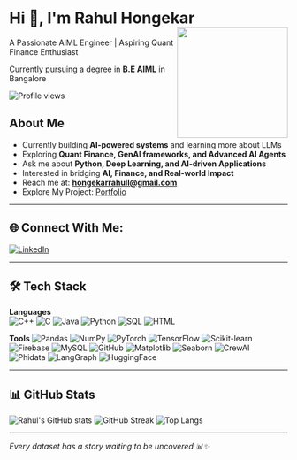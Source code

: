 # Hi 👋, I'm Rahul Hongekar  <img src="https://media.giphy.com/media/JIX9t2j0ZTN9S/giphy.gif" width="200" align="right" />


 A Passionate AIML Engineer | Aspiring Quant Finance Enthusiast  

 Currently pursuing a degree in **B.E AIML** in Bangalore  

![Profile views](https://komarev.com/ghpvc/?username=rahulhongekar&label=Profile%20views&color=0e75b6&style=flat)




##  About Me
-  Currently building **AI-powered systems** and learning more about LLMs  
-  Exploring **Quant Finance, GenAI frameworks, and Advanced AI Agents**  
-  Ask me about **Python, Deep Learning, and AI-driven Applications**  
-  Interested in bridging **AI, Finance, and Real-world Impact**
-  Reach me at: **hongekarrahull@gmail.com**  
-  Explore My Project: [Portfolio](https://rahulh007.github.io/)  

---

## 🌐 Connect With Me:
[![LinkedIn](https://img.shields.io/badge/LinkedIn-0A66C2?style=for-the-badge&logo=linkedin&logoColor=white)](https://www.linkedin.com/in/rahulhongekar/)

---


## 🛠️ Tech Stack
**Languages**  
![C++](https://img.shields.io/badge/C++-00599C?style=for-the-badge&logo=cplusplus&logoColor=white)
![C](https://img.shields.io/badge/C-00599C?style=for-the-badge&logo=c&logoColor=white)
![Java](https://img.shields.io/badge/Java-ED8B00?style=for-the-badge&logo=openjdk&logoColor=white)
![Python](https://img.shields.io/badge/Python-3776AB?style=for-the-badge&logo=python&logoColor=white)
![SQL](https://img.shields.io/badge/SQL-003B57?style=for-the-badge&logo=sqlite&logoColor=white)
![HTML](https://img.shields.io/badge/HTML5-E34F26?style=for-the-badge&logo=html5&logoColor=white)

**Tools** 
![Pandas](https://img.shields.io/badge/Pandas-150458?style=for-the-badge&logo=pandas&logoColor=white)
![NumPy](https://img.shields.io/badge/Numpy-013243?style=for-the-badge&logo=numpy&logoColor=white)
![PyTorch](https://img.shields.io/badge/PyTorch-EE4C2C?style=for-the-badge&logo=pytorch&logoColor=white)
![TensorFlow](https://img.shields.io/badge/TensorFlow-FF6F00?style=for-the-badge&logo=tensorflow&logoColor=white)
![Scikit-learn](https://img.shields.io/badge/Scikit--Learn-F7931E?style=for-the-badge&logo=scikit-learn&logoColor=white)
![Firebase](https://img.shields.io/badge/Firebase-FFCA28?style=for-the-badge&logo=firebase&logoColor=black)
![MySQL](https://img.shields.io/badge/MySQL-005C84?style=for-the-badge&logo=mysql&logoColor=white)
![GitHub](https://img.shields.io/badge/GitHub-100000?style=for-the-badge&logo=github&logoColor=white)
![Matplotlib](https://img.shields.io/badge/Matplotlib-003B57?style=for-the-badge&logo=plotly&logoColor=white)
![Seaborn](https://img.shields.io/badge/Seaborn-4B8BBE?style=for-the-badge&logo=python&logoColor=white)
![CrewAI](https://img.shields.io/badge/CrewAI-FF5722?style=for-the-badge&logo=ai&logoColor=white)
![Phidata](https://img.shields.io/badge/Phidata-3B82F6?style=for-the-badge&logo=ai&logoColor=white)
![LangGraph](https://img.shields.io/badge/LangGraph-10B981?style=for-the-badge&logo=ai&logoColor=white)
![HuggingFace](https://img.shields.io/badge/Hugging%20Face-FF6C37?style=for-the-badge&logo=huggingface&logoColor=white)

---

## 📊 GitHub Stats
![Rahul's GitHub stats](https://github-readme-stats.vercel.app/api?username=RahulH007&show_icons=true&theme=radical)
![GitHub Streak](https://streak-stats.demolab.com?user=RahulH007&theme=radical)
![Top Langs](https://github-readme-stats.vercel.app/api/top-langs/?username=RahulH007&layout=compact&theme=radical&hide=C)

---
*Every dataset has a story waiting to be uncovered 📊✨*
